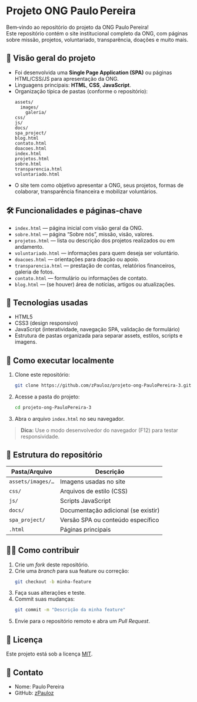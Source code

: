 # Projeto ONG Paulo Pereira

Bem‑vindo ao repositório do projeto da ONG Paulo Pereira!  
Este repositório contém o site institucional completo da ONG, com páginas sobre missão, projetos, voluntariado, transparência, doações e muito mais.

## 📌 Visão geral do projeto

- Foi desenvolvida uma **Single Page Application (SPA)** ou páginas HTML/CSS/JS para apresentação da ONG.  
- Linguagens principais: **HTML**, **CSS**, **JavaScript**.  
- Organização típica de pastas (conforme o repositório):  
  ```
  assets/
    images/
      galeria/
  css/
  js/
  docs/
  spa_project/
  blog.html
  contato.html
  doacoes.html
  index.html
  projetos.html
  sobre.html
  transparencia.html
  voluntariado.html
  ```
- O site tem como objetivo apresentar a ONG, seus projetos, formas de colaborar, transparência financeira e mobilizar voluntários.

## 🛠️ Funcionalidades e páginas-chave

- `index.html` — página inicial com visão geral da ONG.  
- `sobre.html` — página “Sobre nós”, missão, visão, valores.  
- `projetos.html` — lista ou descrição dos projetos realizados ou em andamento.  
- `voluntariado.html` — informações para quem deseja ser voluntário.  
- `doacoes.html` — orientações para doação ou apoio.  
- `transparencia.html` — prestação de contas, relatórios financeiros, galeria de fotos.  
- `contato.html` — formulário ou informações de contato.  
- `blog.html` — (se houver) área de notícias, artigos ou atualizações.  

## 🎨 Tecnologias usadas

- HTML5  
- CSS3 (design responsivo)  
- JavaScript (interatividade, navegação SPA, validação de formulário)  
- Estrutura de pastas organizada para separar assets, estilos, scripts e imagens.  

## 🚀 Como executar localmente

1. Clone este repositório:
   ```bash
   git clone https://github.com/zPauloz/projeto-ong-PauloPereira-3.git
   ```
2. Acesse a pasta do projeto:
   ```bash
   cd projeto-ong-PauloPereira-3
   ```
3. Abra o arquivo `index.html` no seu navegador.

> **Dica:** Use o modo desenvolvedor do navegador (F12) para testar responsividade.

## 📂 Estrutura do repositório

| Pasta/Arquivo        | Descrição                                  |
|----------------------|--------------------------------------------|
| `assets/images/…`    | Imagens usadas no site                      |
| `css/`               | Arquivos de estilo (CSS)                   |
| `js/`                | Scripts JavaScript                          |
| `docs/`              | Documentação adicional (se existir)        |
| `spa_project/`       | Versão SPA ou conteúdo específico          |
| `.html`              | Páginas principais                          |

## 🧑‍💻 Como contribuir

1. Crie um *fork* deste repositório.  
2. Crie uma _branch_ para sua feature ou correção:
   ```bash
   git checkout -b minha-feature
   ```
3. Faça suas alterações e teste.  
4. Commit suas mudanças:
   ```bash
   git commit -m "Descrição da minha feature"
   ```
5. Envie para o repositório remoto e abra um *Pull Request*.

## 📝 Licença

Este projeto está sob a licença [MIT](LICENSE).

## 👤 Contato

- Nome: Paulo Pereira  
- GitHub: [zPauloz](https://github.com/zPauloz)  

